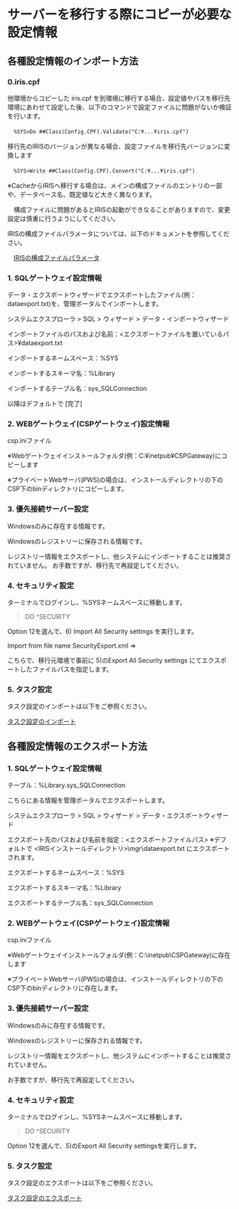 # サーバーを移行する際にコピーが必要な設定情報

## 各種設定情報のインポート方法

### 0.iris.cpf

  他環境からコピーした iris.cpf を別環境に移行する場合、設定値やパスを移行先環境にあわせて設定した後、以下のコマンドで設定ファイルに問題がないか検証を行います。
  
　```%SYS>Do ##Class(Config.CPF).Validate("C:¥...¥iris.cpf")```

  移行先のIRISのバージョンが異なる場合、設定ファイルを移行先バージョンに変換します
  
　```%SYS>Write ##Class(Config.CPF).Convert("C:¥...¥iris.cpf")```
 

※CacheからIRISへ移行する場合は、メインの構成ファイルのエントリの一部や、データベース名、既定値など大きく異なります。

　構成ファイルに問題があるとIRISの起動ができなることがありますので、変更設定は慎重に行うようにしてください。

 IRISの構成ファイルパラメータについては、以下のドキュメントを参照してください。
 
　[IRISの構成ファイルパラメータ](https://docs.intersystems.com/irislatestj/csp/docbook/Doc.View.cls?KEY=RACS)
 

### 1. SQLゲートウェイ設定情報

データ・エクスポートウィザードでエクスポートしたファイル(例：dataexport.txt)を、管理ポータルでインポートします。

システムエクスプローラ > SQL > ウィザード > データ・インポートウィザード

  インポートファイルのパスおよび名前：<エクスポートファイルを置いているパス>¥dataexport.txt

  インポートするネームスペース：%SYS
  
  インポートするスキーマ名：%Library
  
  インポートするテーブル名：sys_SQLConnection

  以降はデフォルトで [完了]

### 2. WEBゲートウェイ(CSPゲートウェイ)設定情報

csp.iniファイル

※Webゲートウェイインストールフォルダ(例：C:¥inetpub¥CSPGateway)にコピーします

※プライベートWebサーバ(PWS)の場合は、インストールディレクトリの下のCSP下のbinディレクトリにコピーします。

### 3. 優先接続サーバー設定

Windowsのみに存在する情報です。

Windowsのレジストリーに保存される情報です。

レジストリー情報をエクスポートし、他システムにインポートすることは推奨されていません。
お手数ですが、移行先で再設定してください。

### 4. セキュリティ設定

ターミナルでログインし、%SYSネームスペースに移動します。

>DO ^SECURITY

Option 12を選んで、6) Import All Security settings を実行します。

Import from file name SecurityExport.xml => 

こちらで、移行元環境で事前に 5)のExport All Security settings にてエクスポートしたファイルパスを指定します。

### 5. タスク設定

タスク設定のインポートは以下をご参照ください。

[タスク設定のインポート](https://faq.intersystems.co.jp/csp/faq/result.csp?DocNo=412)

## 各種設定情報のエクスポート方法

### 1. SQLゲートウェイ設定情報

テーブル：%Library.sys_SQLConnection

こちらにある情報を管理ポータルでエクスポートします。

システムエクスプローラ > SQL > ウィザード > データ・エクスポートウィザード

  エクスポート先のパスおよび名前を指定：<エクスポートファイルパス>    ※デフォルトで <IRISインストールディレクトリ>\mgr\dataexport.txt にエクスポートされます。
  
  エクスポートするネームスペース：%SYS
  
  エクスポートするスキーマ名：%Library
  
  エクスポートするテーブル名：sys_SQLConnection

### 2. WEBゲートウェイ(CSPゲートウェイ)設定情報

csp.iniファイル

※Webゲートウェイインストールフォルダ(例：C:\inetpub\CSPGateway)に存在します

※プライベートWebサーバ(PWS)の場合は、インストールディレクトリの下のCSP下のbinディレクトリに存在します。



### 3. 優先接続サーバー設定

Windowsのみに存在する情報です。

Windowsのレジストリーに保存される情報です。

レジストリー情報をエクスポートし、他システムにインポートすることは推奨されていません。

お手数ですが、移行先で再設定してください。

### 4. セキュリティ設定

ターミナルでログインし、%SYSネームスペースに移動します。

>DO ^SECURITY

Option 12を選んで、5)のExport All Security settingsを実行します。


### 5. タスク設定

タスク設定のエクスポートは以下をご参照ください。

[タスク設定のエクスポート](https://faq.intersystems.co.jp/csp/faq/result.csp?DocNo=412)
